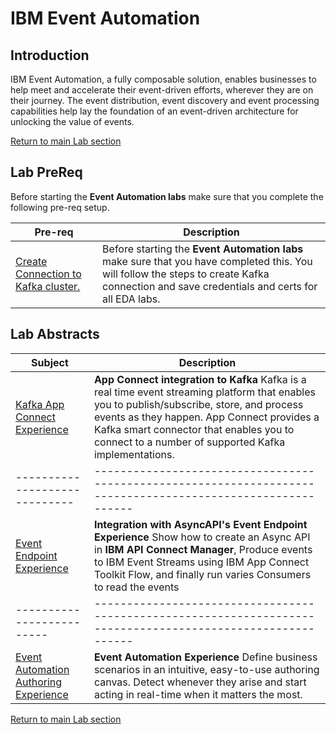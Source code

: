 # IBM Event Automation
## Introduction
IBM Event Automation, a fully composable solution, enables businesses to help meet and accelerate their event-driven efforts, wherever they are on their journey. The event distribution, event discovery and event processing capabilities help lay the foundation of an event-driven architecture for unlocking the value of events. 

[Return to main Lab section](../index.md#lab-section)

## Lab PreReq
Before starting the **Event Automation labs** make sure that you complete the following pre-req setup. 

|  Pre-req                            | Description                                         
|-----------------------------|------------------------------------------------------------------------------------------------------------|
| [Create Connection to Kafka cluster.](EDA-Pre-lab/kafkasetup/kafka-connect.md)      | Before starting the **Event Automation labs** make sure that you have completed this.  You will follow the steps to create Kafka connection and save credentials and certs for all EDA labs.
## Lab Abstracts

|  Subject                            | Description                                         
|-----------------------------|------------------------------------------------------------------------------------------------------------|
| [Kafka App Connect Experience](Kafka-Experience/index.md)       | **App Connect integration to Kafka**  Kafka is a real time event streaming platform that enables you to publish/subscribe, store, and process events as they happen. App Connect provides a Kafka smart connector that enables you to connect to a number of supported Kafka implementations.
|-----------------------------|------------------------------------------------------------------------------------------------------------|
| [Event Endpoint Experience](Event_EndPoint/index.md)       | **Integration with AsyncAPI's Event Endpoint Experience**  Show how to create an Async API in **IBM API Connect Manager**, Produce events to IBM Event Streams using IBM App Connect Toolkit Flow, and finally run varies Consumers to read the events 
|-------------------------|------------------------------------------------------------------------------------------------------------|
| [Event Automation Authoring Experience](Event-Authoring/index.md)       | **Event Automation Experience**  Define business scenarios in an intuitive, easy-to-use authoring canvas. Detect whenever they arise and start acting in real-time when it matters the most.   


[Return to main Lab section](../index.md#lab-section)
